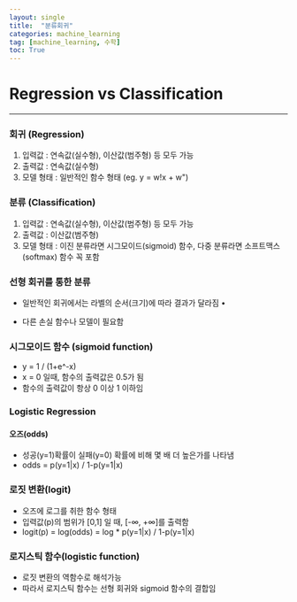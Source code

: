 ```yaml
---
layout: single
title:  "분류회귀"
categories: machine_learning
tag: [machine_learning, 수학]
toc: True
---
```


# Regression vs Classification

****

### 회귀 (Regression) 

1. 입력값 : 연속값(실수형), 이산값(범주형) 등 모두 가능 
2. 출력값 : 연속값(실수형) 
3. 모델 형태 : 일반적인 함수 형태 (eg. y = w!x + w")



### 분류 (Classification)

1. 입력값 : 연속값(실수형), 이산값(범주형) 등 모두 가능 
2. 출력값 : 이산값(범주형) 
3. 모델 형태 : 이진 분류라면 시그모이드(sigmoid) 함수, 다중 분류라면 소프트맥스(softmax) 함수 꼭 포함



### 선형 회귀를 통한 분류

* 일반적인 회귀에서는 라벨의 순서(크기)에 따라 결과가 달라짐 • 

* 다른 손실 함수나 모델이 필요함



### 시그모이드 함수 (sigmoid function) 

* y = 1 / (1+e^-x)
*  x = 0 일때, 함수의 출력값은 0.5가 됨 
* 함수의 출력값이 항상 0 이상 1 이하임



### Logistic Regression

#### 오즈(odds)

* 성공(y=1)확률이 실패(y=0) 확률에 비해 몇 배 더 높은가를 나타냄
* odds = p(y=1|x) / 1-p(y=1|x)



### 로짓 변환(logit)

* 오즈에 로그를 취한 함수 형태
* 입력값(p)의 범위가 [0,1] 일 때, [-∞, +∞]를 출력함
* logit(p) = log(odds) = log * p(y=1|x) / 1-p(y=1|x)



### 로지스틱 함수(logistic function)

* 로짓 변환의 역함수로 해석가능
* 따라서 로지스틱 함수는 선형 회귀와 sigmoid 함수의 결합임